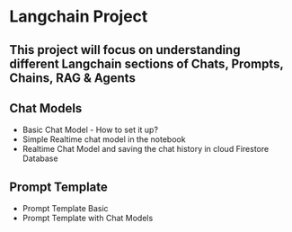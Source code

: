 # Langchain Project

## This project will focus on understanding different Langchain sections of Chats, Prompts, Chains, RAG & Agents

## Chat Models
- Basic Chat Model - How to set it up?
- Simple Realtime chat model in the notebook
- Realtime Chat Model and saving the chat history in cloud Firestore Database

## Prompt Template 
- Prompt Template Basic
- Prompt Template with Chat Models



